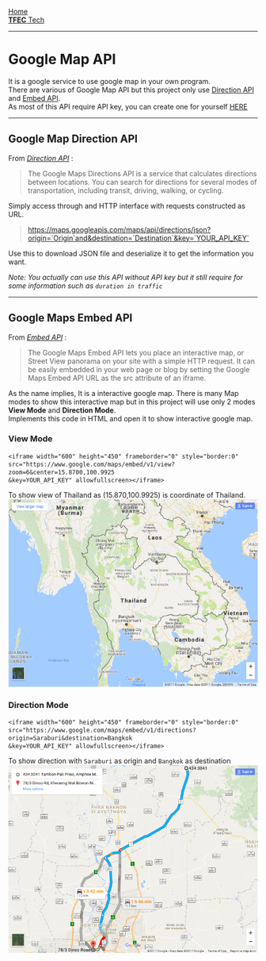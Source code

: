 [Home](./README.md)  
[**TFEC** Tech](./tech_stuff.md)

***

# Google Map API
It is a google service to use google map in your own program.  
There are various of Google Map API but this project only use [Direction API] and [Embed API].  
As most of this API require API key, you can create one for yourself [HERE](https://console.developers.google.com/)

***

## Google Map Direction API

From *[Direction API]* :
> The Google Maps Directions API is a service that calculates directions between locations. You can search for directions for several modes of transportation, including transit, driving, walking, or cycling.

Simply access through and HTTP interface with requests constructed as URL.
>  https://maps.googleapis.com/maps/api/directions/json?origin=`Origin`and&destination=`Destination`&key=`YOUR_API_KEY`

Use this to download JSON file and deserialize it to get the information you want.

*Note: You actually can use this API without API key but it still require for some information such as `duration in traffic`*

***

## Google Maps Embed API

From *[Embed API]* :
> The Google Maps Embed API lets you place an interactive map, or Street View panorama on your site with a simple HTTP request. It can be easily embedded in your web page or blog by setting the Google Maps Embed API URL as the src attribute of an iframe.

As the name implies, It is a interactive google map. There is many Map modes to show this interactive map but in this project will use only 2 modes **View Mode** and **Direction Mode**.  
Implements this code in HTML and open it to show interactive google map.

### View Mode
```
<iframe width="600" height="450" frameborder="0" style="border:0"
src="https://www.google.com/maps/embed/v1/view?zoom=6&center=15.8700,100.9925
&key=YOUR_API_KEY" allowfullscreen></iframe>
```
To show view of Thailand as (15.870,100.9925) is coordinate of Thailand.
![View Mode](./imgs/gm1.png)

### Direction Mode
```
<iframe width="600" height="450" frameborder="0" style="border:0"
src="https://www.google.com/maps/embed/v1/directions?origin=Saraburi&destination=Bangkok
&key=YOUR_API_KEY" allowfullscreen></iframe>
```
To show direction with `Saraburi` as origin and `Bangkok` as destination
![Direction Mode](./imgs/gm2.png)

[Direction API]: https://developers.google.com/maps/documentation/directions/
[Embed API]: https://developers.google.com/maps/documentation/embed/guide?hl=th
